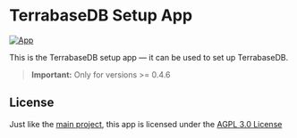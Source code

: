 # TerrabaseDB Setup App

[![App](https://img.shields.io/badge/try-the%20app-blueviolet?style=for-the-badge
)](https://terrabasedb.github.io/setupapp)

This is the TerrabaseDB setup app — it can be used to set up TerrabaseDB.

> **Important:** Only for versions >= 0.4.6

## License

Just like the [main project](https://github.com/terrabasedb/terrabasedb), this app is licensed under the [AGPL 3.0 License](./LICENSE)
